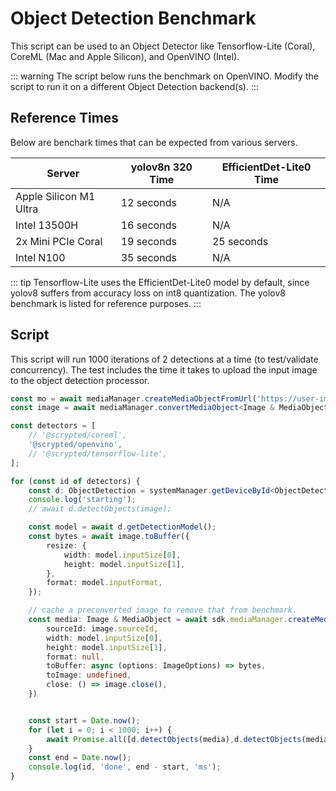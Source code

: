 # Object Detection Benchmark

This script can be used to an Object Detector like Tensorflow-Lite (Coral), CoreML (Mac and Apple Silicon), and OpenVINO (Intel).


::: warning
The script below runs the benchmark on OpenVINO. Modify the script to run it on a different Object Detection backend(s).
:::

## Reference Times

Below are benchark times that can be expected from various servers. 

|Server|yolov8n 320 Time|EfficientDet-Lite0 Time|
|-|-|-|
|Apple Silicon M1 Ultra|12 seconds|N/A|
|Intel 13500H|16 seconds|N/A|
|2x Mini PCIe Coral|19 seconds|25 seconds|
|Intel N100|35 seconds|N/A|

::: tip
Tensorflow-Lite uses the EfficientDet-Lite0 model by default, since yolov8 suffers from accuracy loss on int8 quantization. The yolov8 benchmark is listed for reference purposes.
:::

## Script

This script will run 1000 iterations of 2 detections at a time (to test/validate concurrency). The test includes the time it takes to upload the input image to the object detection processor.

```ts
const mo = await mediaManager.createMediaObjectFromUrl('https://user-images.githubusercontent.com/73924/230690188-7a25983a-0630-44e9-9e2d-b4ac150f1524.jpg');
const image = await mediaManager.convertMediaObject<Image & MediaObject>(mo, 'x-scrypted/x-scrypted-image');

const detectors = [
    // '@scrypted/coreml',
    '@scrypted/openvino',
    // '@scrypted/tensorflow-lite',
];

for (const id of detectors) {
    const d: ObjectDetection = systemManager.getDeviceById<ObjectDetection>(id);
    console.log('starting');
    // await d.detectObjects(image);

    const model = await d.getDetectionModel();
    const bytes = await image.toBuffer({
        resize: {
            width: model.inputSize[0],
            height: model.inputSize[1],
        },
        format: model.inputFormat,
    });

    // cache a preconverted image to remove that from benchmark.
    const media: Image & MediaObject = await sdk.mediaManager.createMediaObject(bytes, 'x-scrypted/x-scrypted-image', {
        sourceId: image.sourceId,
        width: model.inputSize[0],
        height: model.inputSize[1],
        format: null,
        toBuffer: async (options: ImageOptions) => bytes,
        toImage: undefined,
        close: () => image.close(),
    })


    const start = Date.now();
    for (let i = 0; i < 1000; i++) {
        await Promise.all([d.detectObjects(media),d.detectObjects(media)]);
    }
    const end = Date.now();
    console.log(id, 'done', end - start, 'ms');
}
```
